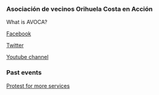 
### Asociación de vecinos Orihuela Costa en Acción


What is AVOCA?


[Facebook](https://www.facebook.com/avocaorihuelacosta)

[Twitter](https://twitter.com/avocaoc)

[Youtube channel](https://www.youtube.com/channel/UCu5G76COkjPas1-8V7FAy6A)


### Past events

[Protest for more services](https://photos.app.goo.gl/5uBEv7bznw9oxwc9A)
